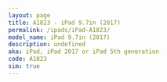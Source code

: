 ```yaml
---
layout: page
title: A1823 - iPad 9.7in (2017)
permalink: /ipads/iPad-A1823/
model_name: iPad 9.7in (2017)
description: undefined
aka: iPad, iPad 2017 or iPad 5th generation
code: A1823
sim: true
---
```

